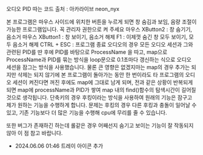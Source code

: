 오디오 PID 따는 코드 출처 : 아카라이브 neon_nyx 

본 프로그램은 마우스 사이드에 위치한 버튼을 누르게 되면 창 숨김과 보임, 음량 조절이 가능한 프로그램입니다.
꼭 관리자 권한으로 켜 주세요
마우스 XButton2 : 창 숨기기, 음소거
마우스 XButton1 : 창 보이기, 음소거 해제
F1 : 이제껏 숨긴 창 모두 보이기, 모두 음소거 해제
CTRL + ESC : 프로그램 종료
오디오의 경우 모든 오디오 세션과 그와 관련된 PID를 딴 후에 PID를 바탕으로 ProcessName 을 따고, map으로 ProcessName과 PID를 묶는 방식을 loop문으로 0.1초마다 갱신하는 식으로 오디오 세션을 잠그는 방식을 사용했습니다.
물론 큰 영향은 없겠지마는 map의 경우 추가는 되지만 삭제는 되지 않기에 본 프로그램이 돌아가는 동안 한 번이라도 타 프로그램의 오디오 세션이 켜진다면 꺼진 후에도 map에 그대로 남게 되며, 전과 같은 상황이 반복되게 되면 map에 processName과 PID가 쌓여 map 내의 find()함수의 탐색시간이 길어질 것으로 생각됩니다. 
단축키의 경우 후킹이라는 방식을 사용하여 원래의 기능은 잠구고 제가 원하는 기능을 수행하게 합니다. 문제는 후킹의 경우 다른 후킹과 충돌이 일어날 수 있고, 기존 기능보다 더 많은 기능을 수행해 cpu에 무리를 줄 수 있습니다.


또한 버그가 존재하긴 하는데 롤같은 경우 어째선지 숨기고 보이는 기능이 잘 작동되지 않아 이 점 참고 바랍니다.


+ 2024.06.06 01:46
트레이 아이콘 추가
